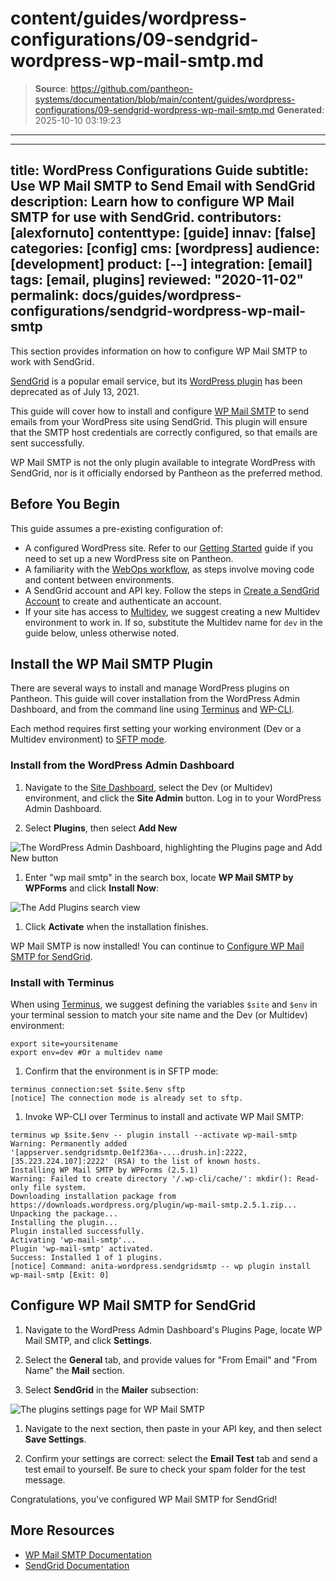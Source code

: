 # content/guides/wordpress-configurations/09-sendgrid-wordpress-wp-mail-smtp.md

> **Source**: https://github.com/pantheon-systems/documentation/blob/main/content/guides/wordpress-configurations/09-sendgrid-wordpress-wp-mail-smtp.md
> **Generated**: 2025-10-10 03:19:23

---

---
title: WordPress Configurations Guide
subtitle: Use WP Mail SMTP to Send Email with SendGrid
description: Learn how to configure WP Mail SMTP for use with SendGrid.
contributors: [alexfornuto]
contenttype: [guide]
innav: [false]
categories: [config]
cms: [wordpress]
audience: [development]
product: [--]
integration: [email]
tags: [email, plugins]
reviewed: "2020-11-02"
permalink: docs/guides/wordpress-configurations/sendgrid-wordpress-wp-mail-smtp
---

This section provides information on how to configure WP Mail SMTP to work with SendGrid.

[SendGrid](https://sendgrid.com/) is a popular email service, but its [WordPress plugin](https://wordpress.org/plugins/sendgrid-email-delivery-simplified/) has been deprecated as of July 13, 2021.

This guide will cover how to install and configure [WP Mail SMTP](https://wordpress.org/plugins/wp-mail-smtp/) to send emails from your WordPress site using SendGrid. This plugin will ensure that the SMTP host credentials are correctly configured, so that emails are sent successfully.

<Alert title="Note" type="info">

WP Mail SMTP is not the only plugin available to integrate WordPress with SendGrid, nor is it officially endorsed by Pantheon as the preferred method.

</Alert>

## Before You Begin

This guide assumes a pre-existing configuration of:

- A configured WordPress site. Refer to our [Getting Started](/guides/getstarted) guide if you need to set up a new WordPress site on Pantheon.
- A familiarity with the [WebOps workflow](/pantheon-workflow), as steps involve moving code and content between environments.
- A SendGrid account and API key. Follow the steps in [Create a SendGrid Account](/guides/sendgrid/#create-a-sendgrid-account) to create and authenticate an account.
- If your site has access to [Multidev](/guides/multidev), we suggest creating a new Multidev environment to work in. If so, substitute the Multidev name for `dev` in the guide below, unless otherwise noted.

## Install the WP Mail SMTP Plugin

There are several ways to install and manage WordPress plugins on Pantheon. This guide will cover installation from the WordPress Admin Dashboard, and from the command line using [Terminus](/terminus) and [WP-CLI](/guides/wp-cli).

Each method requires first setting your working environment (Dev or a Multidev environment) to [SFTP mode](/guides/sftp).

### Install from the WordPress Admin Dashboard

1. Navigate to the [Site Dashboard](/guides/account-mgmt/workspace-sites-teams/sites), select the Dev (or Multidev) environment, and click the **Site Admin** button. Log in to your WordPress Admin Dashboard.

1. Select **Plugins**, then select **Add New**

  ![The WordPress Admin Dashboard, highlighting the Plugins page and Add New button](../../../images/guides/wp-mail-smtp/add-new-plugin.png)

1. Enter "wp mail smtp" in the search box, locate **WP Mail SMTP by WPForms** and click **Install Now**:

  ![The Add Plugins search view](../../../images/guides/wp-mail-smtp/search-plugins-install.png)

1. Click **Activate** when the installation finishes.

WP Mail SMTP is now installed! You can continue to [Configure WP Mail SMTP for SendGrid](#configure-wp-mail-smtp-for-sendgrid).

### Install with Terminus

<Alert title="Exports" type="export">

When using [Terminus](/terminus), we suggest defining the variables `$site` and `$env` in your terminal session to match your site name and the Dev (or Multidev) environment:

```bash{promptuser: user}
export site=yoursitename
export env=dev #Or a multidev name
```

</Alert>

1. Confirm that the environment is in SFTP mode:

  ```bash{outputLines: 2}
  terminus connection:set $site.$env sftp
  [notice] The connection mode is already set to sftp.
  ```

1. Invoke WP-CLI over Terminus to install and activate WP Mail SMTP:

  ```bash{outputLines: 2-13}
  terminus wp $site.$env -- plugin install --activate wp-mail-smtp
  Warning: Permanently added '[appserver.sendgridsmtp.0e1f236a-....drush.in]:2222,[35.223.224.107]:2222' (RSA) to the list of known hosts.
  Installing WP Mail SMTP by WPForms (2.5.1)
  Warning: Failed to create directory '/.wp-cli/cache/': mkdir(): Read-only file system.
  Downloading installation package from https://downloads.wordpress.org/plugin/wp-mail-smtp.2.5.1.zip...
  Unpacking the package...
  Installing the plugin...
  Plugin installed successfully.
  Activating 'wp-mail-smtp'...
  Plugin 'wp-mail-smtp' activated.
  Success: Installed 1 of 1 plugins.
  [notice] Command: anita-wordpress.sendgridsmtp -- wp plugin install wp-mail-smtp [Exit: 0]
  ```

## Configure WP Mail SMTP for SendGrid

1. Navigate to the WordPress Admin Dashboard's Plugins Page, locate WP Mail SMTP, and click **Settings**.

1. Select the **General** tab, and provide values for "From Email" and "From Name" the **Mail** section. 

1. Select **SendGrid** in the **Mailer** subsection:

  ![The plugins settings page for WP Mail SMTP](../../../images/guides/wp-mail-smtp/plugin-settings.png)

1. Navigate to the next section, then paste in your API key, and then select **Save Settings**.

1. Confirm your settings are correct: select the **Email Test** tab and send a test email to yourself. Be sure to check your spam folder for the test message.

Congratulations, you've configured WP Mail SMTP for SendGrid!

## More Resources

- [WP Mail SMTP Documentation](https://wpmailsmtp.com/docs/)  
- [SendGrid Documentation](https://sendgrid.com/docs/)
